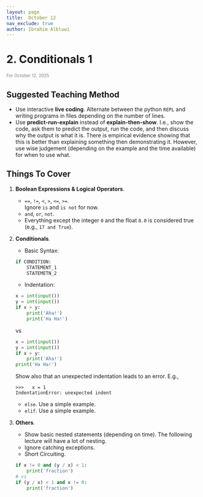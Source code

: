 ```yaml
---
layout: page
title:  October 12
nav_exclude: true
author: Ibrahim Albluwi
---
```


# **2.** Conditionals 1
<span style="font-size: 0.8em; font-weight: normal; color: gray;">For October 12, 2025</span>

## Suggested Teaching Method
- Use interactive **live coding**. Alternate between the python `REPL` and writing programs in files depending on the number of lines.
- Use **predict-run-explain** instead of **explain-then-show**. I.e., show the code, ask them to predict the output, run the code, and then discuss why the output is what it is. There is empirical evidence showing that this is better than explaining something then demonstrating it. However, use wise judgement (depending on the example and the time available) for when to use what.

## Things To Cover 
1. **Boolean Expressions & Logical Operators**.
    - `==`, `!=`, `<`, `>`, `<=`, `>=`.
    <br>Ignore `is` and `is not` for now.
    - `and`, `or`, `not`.
    - Everything except the integer `0` and the float `0.0` is considered true (e.g., `17 and True`).

2. **Conditionals**.
    - Basic Syntax: <br>
    ```python
    if CONDITION:
        STATEMENT_1
        STATEMETN_2
    ```
    - Indentation:
    ```python
    x = int(input())
    y = int(input())
    if x > y:
        print('Aha!')
        print('Ha Ha!')
    ```
    vs
    ```python
    x = int(input())
    y = int(input())
    if x > y:
        print('Aha!')
    print('Ha Ha!')
    ```
    Show also that an unexpected indentation leads to an error. E.g.,
    ```
    >>>   x = 1
    IndentationError: unexpected indent
    ```
    - `else`. Use a simple example.
    - `elif`. Use a simple example.
3. **Others**.
    - Show basic nested statements (depending on time). The following lecture will have a lot of nesting.
    - Ignore catching exceptions.
    - Short Circuiting.<br>
    ```python
    if x != 0 and (y / x) < 1:
        print('fraction')
    # vs
    if (y / x) < 1 and x != 0:
        print('fraction')
    ```